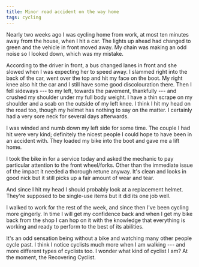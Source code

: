 ```yaml
---
title: Minor road accident on the way home
tags: cycling
---
```

Nearly two weeks ago I was cycling home from work, at most ten minutes
away from the house, when I hit a car. The lights up ahead had changed
to green and the vehicle in front moved away. My chain was making an odd
noise so I looked down, which was my mistake.

According to the driver in front, a bus changed lanes in front and she
slowed when I was expecting her to speed away. I slammed right into the
back of the car, went over the top and hit my face on the boot. My right
knee also hit the car and I still have some good discolouration there.
Then I fell sideways --- to my left, towards the pavement, thankfully
--- and crushed my shoulder under my full body weight. I have a thin
scrape on my shoulder and a scab on the outside of my left knee. I think
I hit my head on the road too, though my helmet has nothing to say on
the matter. I certainly had a very sore neck for several days
afterwards.

I was winded and numb down my left side for some time. The couple I had
hit were very kind; definitely the nicest people I could hope to have
been in an accident with. They loaded my bike into the boot and gave me
a lift home.

I took the bike in for a service today and asked the mechanic to pay
particular attention to the front wheel/forks. Other than the immediate
issue of the impact it needed a thorough retune anyway. It's clean and
looks in good nick but it still picks up a fair amount of wear and tear.

And since I hit my head I should probably look at a replacement helmet.
They're supposed to be single-use items but it did its one job well.

I walked to work for the rest of the week, and since then I've been
cycling more gingerly. In time I will get my confidence back and when I
get my bike back from the shop I can hop on it with the knowledge that
everything is working and ready to perform to the best of its abilities.

It's an odd sensation being without a bike and watching many other
people cycle past. I think I notice cyclists much more when I am walking
--- and more different types of cyclists too. I wonder what kind of
cyclist I am? At the moment, the Recovering Cyclist.
